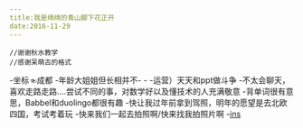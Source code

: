 ```yaml
---
title:我是绵绵的青山脚下花正开
date:2016-11-29
---
```

```
//谢谢秋水教学
//感谢呆萌古的格式

```
-坐标☜成都
-年龄大姐姐但长相并不- -
-运营）天天和ppt做斗争
-不太会聊天，喜欢走路走路....尝试不同的事，对数学好以及懂技术的人充满敬意
-背单词很有意思，Babbel和duolingo都很有趣
-快让我过年前拿到驾照，明年的愿望是去北欧四国，考试考着玩
-快来我们一起去拍照啊/快来找我拍照片啊
-[ins](https://www.instagram.com/checheche1011/)
